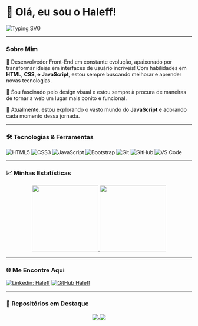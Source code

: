 # 👋 Olá, eu sou o Haleff!

[![Typing SVG](https://readme-typing-svg.herokuapp.com?font=Roboto+Slab&size=30&color=DB4B98&background=FF7F4800&center=true&vCenter=true&lines=Desenvolvedor+Front-end;UI+Designer;Entusiasta+de+JavaScript)](https://git.io/typing-svg)

---

### Sobre Mim

🚀 Desenvolvedor Front-End em constante evolução, apaixonado por transformar ideias em interfaces de usuário incríveis! Com habilidades em **HTML, CSS, e JavaScript**, estou sempre buscando melhorar e aprender novas tecnologias.

🎨 Sou fascinado pelo design visual e estou sempre à procura de maneiras de tornar a web um lugar mais bonito e funcional.

💼 Atualmente, estou explorando o vasto mundo do **JavaScript** e adorando cada momento dessa jornada.

---

### 🛠️ Tecnologias & Ferramentas

![HTML5](https://img.shields.io/badge/-HTML5-333333?style=flat&logo=html5)
![CSS3](https://img.shields.io/badge/-CSS3-333333?style=flat&logo=css3)
![JavaScript](https://img.shields.io/badge/-JavaScript-333333?style=flat&logo=javascript)
![Bootstrap](https://img.shields.io/badge/-Bootstrap-333333?style=flat&logo=bootstrap)
![Git](https://img.shields.io/badge/-Git-333333?style=flat&logo=git)
![GitHub](https://img.shields.io/badge/-GitHub-333333?style=flat&logo=github)
![VS Code](https://img.shields.io/badge/-VS%20Code-333333?style=flat&logo=visual-studio-code)

---

### 📈 Minhas Estatísticas

<div align="center">
  <a href="https://github.com/yourusername">
    <img height="180em" src="https://github-readme-stats.vercel.app/api?username=yourusername&show_icons=true&theme=radical&include_all_commits=true&count_private=true"/>
    <img height="180em" src="https://github-readme-stats.vercel.app/api/top-langs/?username=yourusername&layout=compact&langs_count=7&theme=radical"/>
  </a>
</div>

---

### 🌐 Me Encontre Aqui

[![Linkedin: Haleff](https://img.shields.io/badge/-HaleffDB4B98?style=flat-square&logo=Linkedin&logoColor=white&link=https://www.linkedin.com/in/haleff)](https://www.linkedin.com/in/haleff)
[![GitHub Haleff](https://img.shields.io/github/followers/haleff?label=follow&style=social)](https://github.com/haleff)

---

### 🎨 Repositórios em Destaque

<div align="center">
  <a href="https://github.com/yourusername/repo1">
    <img align="center" src="https://github-readme-stats.vercel.app/api/pin/?username=yourusername&repo=repo1&theme=radical" />
  </a>
  <a href="https://github.com/yourusername/repo2">
    <img align="center" src="https://github-readme-stats.vercel.app/api/pin/?username=yourusername&repo=repo2&theme=radical" />
  </a>
</div>
